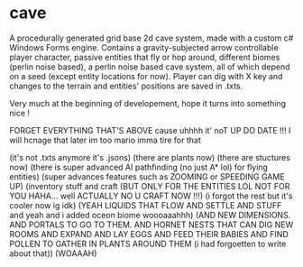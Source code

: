 # cave
A procedurally generated grid base 2d cave system, made with a custom c# Windows Forms engine. Contains a gravity-subjected arrow controllable player character, passive entities that fly or hop around, different biomes (perlin noise based), a perlin noise based cave system, all of which depend on a seed (except entity locations for now). Player can dig with X key and changes to the terrain and entities' positions are saved in .txts.

Very much at the beginning of developement, hope it turns into something nice !



FORGET EVERYTHING THAT'S ABOVE cause uhhhh it' noT UP DO DATE !!!
I will hcnage that later im too mario imma tire for that

(it's not .txts anymore it's .jsons)
(there are plants now)
(there are stuctures now)
(there is super advanced AI pathfinding (no just A* lol) for flying entities)
(super advances features such as ZOOMING or SPEEDING GAME UP)
(inventory stuff and craft (BUT ONLY FOR THE ENTITIES LOL NOT FOR YOU HAHA... well ACTUALLY NO U CRAFT NOW !!!)
(i forgot the rest but it's cooler now ig idk)
(YEAH LIQUIDS THAT FLOW AND SETTLE AND STUFF and yeah and i added oceon biome woooaaahhh)
(AND NEW DIMENSIONS. AND PORTALS TO GO TO THEM. AND HORNET NESTS THAT CAN DIG NEW ROOMS AND EXPAND AND LAY EGGS AND FEED THEIR BABIES AND FIND POLLEN TO GATHER IN PLANTS AROUND THEM (i had forgoetten to write about that))
(WOAAAH)

